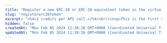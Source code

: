 ```yaml
---
title: "Register a new ERC-20 or ERC-20-equivalent token in the virtual account"
slug: "registererc20token"
excerpt: "<h4>2 credits per API call.</h4><br/>\n<p>This is the first step to create a new ERC-20 or ERC-20 equivalent token with some supply in a virtual account.<br/>\n<br/>\n<br/>\nThis method only creates Tatum Private ledger virtual currency with predefined parameters. It will not generate any blockchain smart contract.<br/>\nThe whole supply of token is stored in the customer's newly created account. Then it is possible to create new Tatum accounts with token name as account's currency.<br/>\nNewly created account is frozen until the specific smart contract address is linked with the Tatum virtual currency, representing the token.<br/>\nOrder of the steps to create smart contract with Tatum private ledger support:\n<ol>\n<li>Register token (this API) - creates a virtual currency within Tatum</li>\n<li><a href=\"https://apidoc.tatum.io/tag/Fungible-Tokens-(ERC-20-or-compatible)#operation/Erc20Deploy\">Deploy smart contract</a> - create new smart contract on the blockchain</li>\n<li><a href=\"#operation/storeTokenAddress\">Store smart contract address</a> - link newly created smart contract address with Tatum virtual currency - this operation enables frozen account and enables ledger synchronization for Tatum accounts</li>\n</ol>\nBlockchain address will be assigned to the virtual account as a deposit address. It can be defined via the address explicitly or by using xpub and derivationIndex.\n</p>"
hidden: false
createdAt: "Mon Feb 05 2024 11:38:10 GMT+0000 (Coordinated Universal Time)"
updatedAt: "Mon Feb 05 2024 11:38:10 GMT+0000 (Coordinated Universal Time)"
---
```

